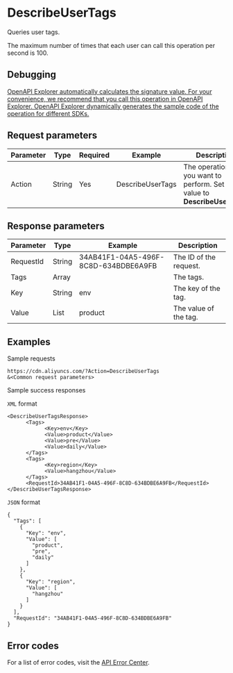 # DescribeUserTags

Queries user tags.

The maximum number of times that each user can call this operation per second is 100.

## Debugging

[OpenAPI Explorer automatically calculates the signature value. For your convenience, we recommend that you call this operation in OpenAPI Explorer. OpenAPI Explorer dynamically generates the sample code of the operation for different SDKs.](https://api.aliyun.com/#product=Cdn&api=DescribeUserTags&type=RPC&version=2018-05-10)

## Request parameters

|Parameter|Type|Required|Example|Description|
|---------|----|--------|-------|-----------|
|Action|String|Yes|DescribeUserTags|The operation that you want to perform. Set the value to **DescribeUserTags**. |

## Response parameters

|Parameter|Type|Example|Description|
|---------|----|-------|-----------|
|RequestId|String|34AB41F1-04A5-496F-8C8D-634BDBE6A9FB|The ID of the request. |
|Tags|Array| |The tags. |
|Key|String|env|The key of the tag. |
|Value|List|product|The value of the tag. |

## Examples

Sample requests

```
https://cdn.aliyuncs.com/?Action=DescribeUserTags
&<Common request parameters>
```

Sample success responses

`XML` format

```
<DescribeUserTagsResponse>
	  <Tags>
		    <Key>env</Key>
		    <Value>product</Value>
		    <Value>pre</Value>
		    <Value>daily</Value>
	  </Tags>
	  <Tags>
		    <Key>region</Key>
		    <Value>hangzhou</Value>
	  </Tags>
	  <RequestId>34AB41F1-04A5-496F-8C8D-634BDBE6A9FB</RequestId>
</DescribeUserTagsResponse>
```

`JSON` format

```
{
  "Tags": [
    {
      "Key": "env",
      "Value": [
        "product",
        "pre",
        "daily"
      ]
    },
    {
      "Key": "region",
      "Value": [
        "hangzhou"
      ]
    }
  ],
  "RequestId": "34AB41F1-04A5-496F-8C8D-634BDBE6A9FB"
}
```

## Error codes

For a list of error codes, visit the [API Error Center](https://error-center.alibabacloud.com/status/product/Cdn).

